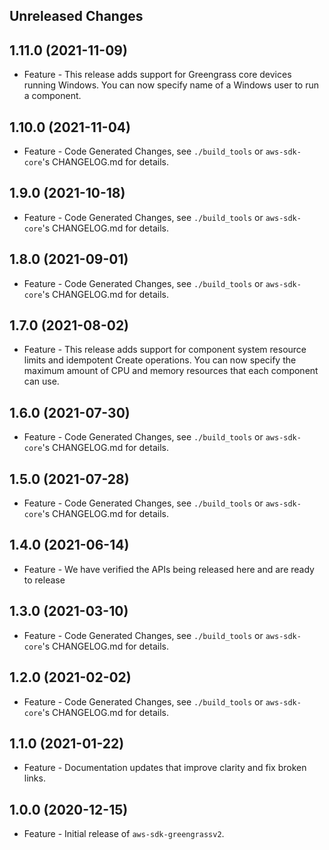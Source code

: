 Unreleased Changes
------------------

1.11.0 (2021-11-09)
------------------

* Feature - This release adds support for Greengrass core devices running Windows. You can now specify name of a Windows user to run a component.

1.10.0 (2021-11-04)
------------------

* Feature - Code Generated Changes, see `./build_tools` or `aws-sdk-core`'s CHANGELOG.md for details.

1.9.0 (2021-10-18)
------------------

* Feature - Code Generated Changes, see `./build_tools` or `aws-sdk-core`'s CHANGELOG.md for details.

1.8.0 (2021-09-01)
------------------

* Feature - Code Generated Changes, see `./build_tools` or `aws-sdk-core`'s CHANGELOG.md for details.

1.7.0 (2021-08-02)
------------------

* Feature - This release adds support for component system resource limits and idempotent Create operations. You can now specify the maximum amount of CPU and memory resources that each component can use.

1.6.0 (2021-07-30)
------------------

* Feature - Code Generated Changes, see `./build_tools` or `aws-sdk-core`'s CHANGELOG.md for details.

1.5.0 (2021-07-28)
------------------

* Feature - Code Generated Changes, see `./build_tools` or `aws-sdk-core`'s CHANGELOG.md for details.

1.4.0 (2021-06-14)
------------------

* Feature - We have verified the APIs being released here and are ready to release

1.3.0 (2021-03-10)
------------------

* Feature - Code Generated Changes, see `./build_tools` or `aws-sdk-core`'s CHANGELOG.md for details.

1.2.0 (2021-02-02)
------------------

* Feature - Code Generated Changes, see `./build_tools` or `aws-sdk-core`'s CHANGELOG.md for details.

1.1.0 (2021-01-22)
------------------

* Feature - Documentation updates that improve clarity and fix broken links.

1.0.0 (2020-12-15)
------------------

* Feature - Initial release of `aws-sdk-greengrassv2`.

